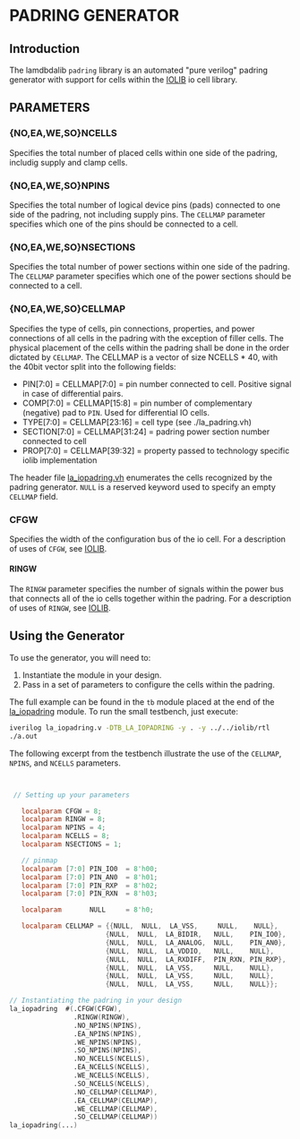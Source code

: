 # PADRING GENERATOR

## Introduction

The lamdbdalib `padring` library is an automated "pure verilog" padring generator with support for cells within the [IOLIB](../../iolib/README.md) io cell library.

## PARAMETERS

### {NO,EA,WE,SO}NCELLS
Specifies the total number of placed cells within one side of the padring, includig supply and clamp cells.

### {NO,EA,WE,SO}NPINS
Specifies the total number of logical device pins (pads) connected to one side of the padring, not including supply pins. The `CELLMAP` parameter specifies which one of the pins should be connected to a cell.

### {NO,EA,WE,SO}NSECTIONS
Specifies the total number of power sections within one side of the padring. The `CELLMAP` parameter specifies which one of the power sections should be connected to a cell.

### {NO,EA,WE,SO}CELLMAP
Specifies the type of cells, pin connections, properties, and power connections of all cells in the padring with the exception of filler cells. The physical placement of the cells within the padring shall be done in the order dictated by `CELLMAP`. The CELLMAP is a vector of size NCELLS * 40, with the 40bit vector split into the following fields:

  * PIN[7:0]     = CELLMAP[7:0]   = pin number connected to cell. Positive signal in case of differential pairs.
  * COMP[7:0]    = CELLMAP[15:8]  = pin number of complementary (negative) pad to `PIN`. Used for differential IO cells.
  * TYPE[7:0]    = CELLMAP[23:16] = cell type (see ./la_padring.vh)
  * SECTION[7:0] = CELLMAP[31:24] = padring power section number connected to cell
  * PROP[7:0]    = CELLMAP[39:32] = property passed to technology specific iolib implementation

The header file [la_iopadring.vh](./rtl/la_iopadring.vh) enumerates the cells recognized by the padring generator. `NULL` is a reserved keyword used to specify an empty `CELLMAP` field.

### CFGW
Specifies the width of the configuration bus of the io cell. For a description of uses of `CFGW`, see [IOLIB](../../iolib/README.md).

#### RINGW
The `RINGW` parameter specifies the number of signals within the power bus that connects all of the io cells together within the padring. For a description of uses of `RINGW`, see [IOLIB](../../iolib/README.md).


## Using the Generator

To use the generator, you will need to:
 1. Instantiate the module in your design.
 2. Pass in a set of parameters to configure the cells within the padring.

The full example can be found in the `tb` module placed at the end of the [la_iopadring](rtl/la_iopadring.v) module. To run the small testbench, just execute:

 ```sh
 iverilog la_iopadring.v -DTB_LA_IOPADRING -y . -y ../../iolib/rtl
 ./a.out
 ```

The following excerpt from the testbench illustrate the use of the `CELLMAP`, `NPINS`, and `NCELLS` parameters.

```verilog


 // Setting up your parameters

   localparam CFGW = 8;
   localparam RINGW = 8;
   localparam NPINS = 4;
   localparam NCELLS = 8;
   localparam NSECTIONS = 1;

   // pinmap
   localparam [7:0] PIN_IO0  = 8'h00;
   localparam [7:0] PIN_AN0  = 8'h01;
   localparam [7:0] PIN_RXP  = 8'h02;
   localparam [7:0] PIN_RXN  = 8'h03;

   localparam       NULL     = 8'h0;

   localparam CELLMAP = {{NULL,  NULL,  LA_VSS,     NULL,    NULL},
                        {NULL,  NULL,  LA_BIDIR,   NULL,    PIN_IO0},
                        {NULL,  NULL,  LA_ANALOG,  NULL,    PIN_AN0},
                        {NULL,  NULL,  LA_VDDIO,   NULL,    NULL},
                        {NULL,  NULL,  LA_RXDIFF,  PIN_RXN, PIN_RXP},
                        {NULL,  NULL,  LA_VSS,     NULL,    NULL},
                        {NULL,  NULL,  LA_VSS,     NULL,    NULL},
                        {NULL,  NULL,  LA_VSS,     NULL,    NULL}};

// Instantiating the padring in your design
la_iopadring  #(.CFGW(CFGW),
                .RINGW(RINGW),
                .NO_NPINS(NPINS),
                .EA_NPINS(NPINS),
                .WE_NPINS(NPINS),
                .SO_NPINS(NPINS),
                .NO_NCELLS(NCELLS),
                .EA_NCELLS(NCELLS),
                .WE_NCELLS(NCELLS),
                .SO_NCELLS(NCELLS),
                .NO_CELLMAP(CELLMAP),
                .EA_CELLMAP(CELLMAP),
                .WE_CELLMAP(CELLMAP),
                .SO_CELLMAP(CELLMAP))
la_iopadring(...)



```
